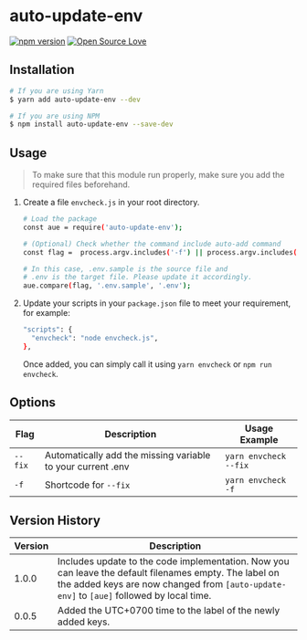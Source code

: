 # auto-update-env
[![npm version](https://badge.fury.io/js/auto-update-env.svg)](https://badge.fury.io/js/auto-update-env) 
[![Open Source Love](https://badges.frapsoft.com/os/v1/open-source.svg?v=102)](https://github.com/jochristianto/auto-update-env/)

## Installation

``` bash
# If you are using Yarn
$ yarn add auto-update-env --dev

# If you are using NPM
$ npm install auto-update-env --save-dev
``` 

## Usage

> To make sure that this module run properly, make sure you add the required files beforehand.

1. Create a file `envcheck.js` in your root directory.

    ``` bash
    # Load the package
    const aue = require('auto-update-env');

    # (Optional) Check whether the command include auto-add command
    const flag =  process.argv.includes('-f') || process.argv.includes('--fix');

    # In this case, .env.sample is the source file and
    # .env is the target file. Please update it accordingly.
    aue.compare(flag, '.env.sample', '.env');
    ```

2. Update your scripts in your `package.json` file to meet your requirement, for example:
    ``` bash
    "scripts": {
      "envcheck": "node envcheck.js",
    },
    ```

    Once added, you can simply call it using `yarn envcheck` or `npm run envcheck`.

## Options

| Flag     | Description | Usage Example |
| -------- | ----------- | ------------- |
| `--fix` | Automatically add the missing variable to your current .env | `yarn envcheck --fix` |
| `-f` | Shortcode for `--fix` | `yarn envcheck -f` |

## Version History
| Version   | Description |
| --------- | ----------- |
| 1.0.0     | Includes update to the code implementation. Now you can leave the default filenames empty. The label on the added keys are now changed from `[auto-update-env]` to `[aue]` followed by local time. |
| 0.0.5     | Added the UTC+0700 time to the label of the newly added keys. |

